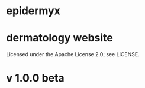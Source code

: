 # epidermyx
# dermatology website
Licensed under the Apache License 2.0; see LICENSE.
# v 1.0.0 beta
